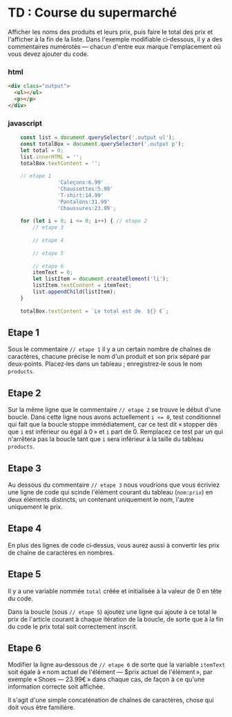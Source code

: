 # TD : Course du supermarché

Afficher les noms des produits et leurs prix, puis faire le total des prix et l'afficher à la fin de la liste. Dans l'exemple modifiable ci‑dessous, il y a des commentaires numérotés — chacun d'entre eux marque l'emplacement où vous devez ajouter du code.

### html
```html
<div class="output">
  <ul></ul>
  <p></p>
</div>
```

### javascript

```javascript
    const list = document.querySelector('.output ul');
    const totalBox = document.querySelector('.output p');
    let total = 0;
    list.innerHTML = '';
    totalBox.textContent = '';
    
    // etape 1
                'Caleçons:6.99'
                'Chaussettes:5.99'
                'T-shirt:14.99'
                'Pantalons:31.99'
                'Chaussures:23.99';
    
    for (let i = 0; i <= 0; i++) { // etape 2
	    // etape 3
	    
	    // etape 4
	    
	    // etape 5 
	    
	    // etape 6
	    itemText = 0;
	    let listItem = document.createElement('li');
	    listItem.textContent = itemText;
	    list.appendChild(listItem);
    }
    
    totalBox.textContent = `Le total est de  ${} €`;
```

## Etape 1

Sous le commentaire  `// etape 1`  il y a un certain nombre de chaînes de caractères, chacune précise le nom d'un produit et son prix séparé par deux‑points. 
Placez‑les dans un tableau ; enregistrez‑le sous le nom  `products`.

## Etape 2

Sur la même ligne que le commentaire  `// etape 2`  se trouve le début d'une boucle. Dans cette ligne nous avons actuellement  `i <= 0`, test conditionnel qui fait que la boucle  stoppe immédiatement, car ce test dit « stopper dès que  `i`  est inférieur ou égal à 0 » et  `i`  part de 0. Remplacez ce test par un qui n'arrêtera pas la boucle tant que  `i`  sera inférieur à la taille du tableau  `products`.

## Etape 3

Au dessous du commentaire  `// etape 3`  nous voudrions que vous écriviez une ligne de code qui scinde l'élément courant du tableau (`nom:prix`) en deux éléments distincts, un contenant uniquement le nom, l'autre uniquement le prix. 

## Etape 4

En plus des lignes de code ci‑dessus, vous aurez aussi à convertir les prix de chaîne de caractères en nombres. 

## Etape 5

Il y a une variable nommée  `total`  créée et initialisée à la valeur de 0 en tête du code. 

Dans la boucle (sous  `// etape 5`) ajoutez une ligne qui ajoute à ce total le prix de l'article courant à chaque itération de la boucle, de sorte que à la fin du code le prix total soit correctement inscrit. 

## Etape 6

Modifier la ligne au‑dessous de `// etape 6`  de sorte que la variable  `itemText`  soit égale à « nom actuel de l'élément — $prix actuel de l'élément », par exemple « Shoes — 23.99€ » dans chaque cas, de façon à ce qu'une information correcte soit affichée. 

Il s'agit d'une simple concaténation de chaînes de caractères, chose qui doit vous être familière.
